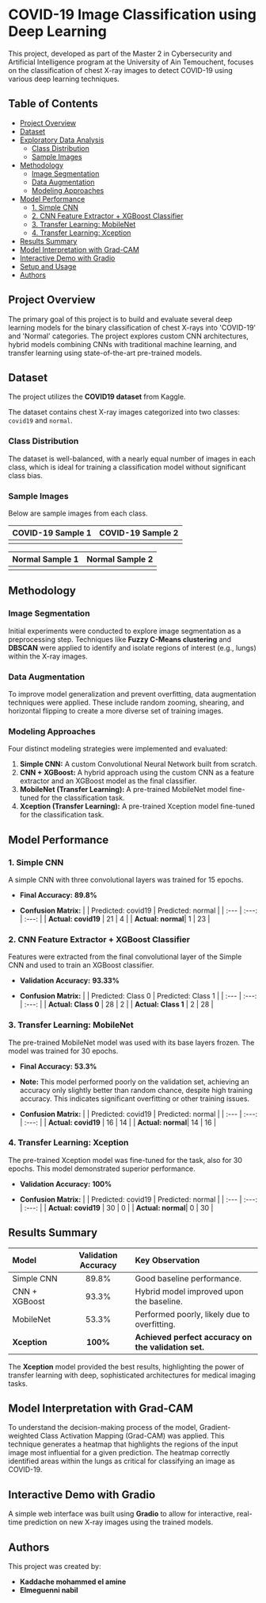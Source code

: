 
# COVID-19 Image Classification using Deep Learning

This project, developed as part of the Master 2 in Cybersecurity and Artificial Intelligence program at the University of Ain Temouchent, focuses on the classification of chest X-ray images to detect COVID-19 using various deep learning techniques.

## Table of Contents
- [Project Overview](#project-overview)
- [Dataset](#dataset)
- [Exploratory Data Analysis](#exploratory-data-analysis)
  - [Class Distribution](#class-distribution)
  - [Sample Images](#sample-images)
- [Methodology](#methodology)
  - [Image Segmentation](#image-segmentation)
  - [Data Augmentation](#data-augmentation)
  - [Modeling Approaches](#modeling-approaches)
- [Model Performance](#model-performance)
  - [1. Simple CNN](#1-simple-cnn)
  - [2. CNN Feature Extractor + XGBoost Classifier](#2-cnn-feature-extractor--xgboost-classifier)
  - [3. Transfer Learning: MobileNet](#3-transfer-learning-mobilenet)
  - [4. Transfer Learning: Xception](#4-transfer-learning-xception)
- [Results Summary](#results-summary)
- [Model Interpretation with Grad-CAM](#model-interpretation-with-grad-cam)
- [Interactive Demo with Gradio](#interactive-demo-with-gradio)
- [Setup and Usage](#setup-and-usage)
- [Authors](#authors)

## Project Overview
The primary goal of this project is to build and evaluate several deep learning models for the binary classification of chest X-rays into 'COVID-19' and 'Normal' categories. The project explores custom CNN architectures, hybrid models combining CNNs with traditional machine learning, and transfer learning using state-of-the-art pre-trained models.

## Dataset
The project utilizes the **COVID19 dataset** from Kaggle.


The dataset contains chest X-ray images categorized into two classes: `covid19` and `normal`.

### Class Distribution
The dataset is well-balanced, with a nearly equal number of images in each class, which is ideal for training a classification model without significant class bias.



### Sample Images
Below are sample images from each class.

| COVID-19 Sample 1 | COVID-19 Sample 2 |
| :---: | :---: |
|  |  |

| Normal Sample 1 | Normal Sample 2 |
| :---: | :---: |
|  |  |


## Methodology

### Image Segmentation
Initial experiments were conducted to explore image segmentation as a preprocessing step. Techniques like **Fuzzy C-Means clustering** and **DBSCAN** were applied to identify and isolate regions of interest (e.g., lungs) within the X-ray images.

### Data Augmentation
To improve model generalization and prevent overfitting, data augmentation techniques were applied. These include random zooming, shearing, and horizontal flipping to create a more diverse set of training images.

### Modeling Approaches
Four distinct modeling strategies were implemented and evaluated:
1.  **Simple CNN:** A custom Convolutional Neural Network built from scratch.
2.  **CNN + XGBoost:** A hybrid approach using the custom CNN as a feature extractor and an XGBoost model as the final classifier.
3.  **MobileNet (Transfer Learning):** A pre-trained MobileNet model fine-tuned for the classification task.
4.  **Xception (Transfer Learning):** A pre-trained Xception model fine-tuned for the classification task.

## Model Performance

### 1. Simple CNN
A simple CNN with three convolutional layers was trained for 15 epochs.

- **Final Accuracy:** **89.8%**

- **Confusion Matrix:**
  | | Predicted: covid19 | Predicted: normal |
  | :--- | :---: | :---: |
  | **Actual: covid19** | 21 | 4 |
  | **Actual: normal**| 1 | 23 |

### 2. CNN Feature Extractor + XGBoost Classifier
Features were extracted from the final convolutional layer of the Simple CNN and used to train an XGBoost classifier.

- **Validation Accuracy:** **93.33%**

- **Confusion Matrix:**
  | | Predicted: Class 0 | Predicted: Class 1 |
  | :--- | :---: | :---: |
  | **Actual: Class 0** | 28 | 2 |
  | **Actual: Class 1** | 2 | 28 |


### 3. Transfer Learning: MobileNet
The pre-trained MobileNet model was used with its base layers frozen. The model was trained for 30 epochs.

- **Final Accuracy:** **53.3%**
- **Note:** This model performed poorly on the validation set, achieving an accuracy only slightly better than random chance, despite high training accuracy. This indicates significant overfitting or other training issues.

- **Confusion Matrix:**
  | | Predicted: covid19 | Predicted: normal |
  | :--- | :---: | :---: |
  | **Actual: covid19** | 16 | 14 |
  | **Actual: normal**| 14 | 16 |

### 4. Transfer Learning: Xception
The pre-trained Xception model was fine-tuned for the task, also for 30 epochs. This model demonstrated superior performance.

- **Validation Accuracy:** **100%**

- **Confusion Matrix:**
  | | Predicted: covid19 | Predicted: normal |
  | :--- | :---: | :---: |
  | **Actual: covid19** | 30 | 0 |
  | **Actual: normal**| 0 | 30 |

## Results Summary

| Model | Validation Accuracy | Key Observation |
| :--- | :---: | :--- |
| Simple CNN | 89.8% | Good baseline performance. |
| CNN + XGBoost | 93.3% | Hybrid model improved upon the baseline. |
| MobileNet | 53.3% | Performed poorly, likely due to overfitting. |
| **Xception** | **100%** | **Achieved perfect accuracy on the validation set.** |

The **Xception** model provided the best results, highlighting the power of transfer learning with deep, sophisticated architectures for medical imaging tasks.

## Model Interpretation with Grad-CAM
To understand the decision-making process of the model, Gradient-weighted Class Activation Mapping (Grad-CAM) was applied. This technique generates a heatmap that highlights the regions of the input image most influential for a given prediction. The heatmap correctly identified areas within the lungs as critical for classifying an image as COVID-19.



## Interactive Demo with Gradio
A simple web interface was built using **Gradio** to allow for interactive, real-time prediction on new X-ray images using the trained models.


## Authors
This project was created by:
- **Kaddache mohammed el amine**
- **Elmeguenni nabil**
